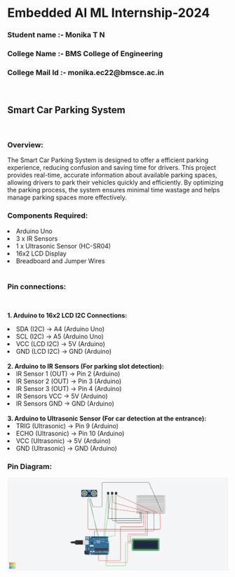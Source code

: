 # Embedded AI ML Internship-2024
<h3> Student name :- Monika T N</h3>
<h3>College Name :- BMS College of Engineering</h3>
<h3> College Mail Id :- monika.ec22@bmsce.ac.in</h3><br>

  
  <h2> Smart Car Parking System</h2><br>
 
  <h3>Overview:</h3> The Smart Car Parking System is designed to offer a efficient parking experience, reducing confusion and saving time for drivers. This project provides real-time, accurate information about available parking spaces, allowing drivers to park their vehicles quickly and efficiently. By optimizing the parking process, the system ensures minimal time wastage and helps manage parking spaces more effectively.<br>
<h3>Components Required:</h3>
<li>Arduino Uno</li>
<li>3 x IR Sensors</li>
<li>1 x Ultrasonic Sensor (HC-SR04)</li>
<li>16x2 LCD Display</li>
<li>Breadboard and Jumper Wires</li><br>
<h3>Pin connections:</h3><br>

<b>1. Arduino to 16x2 LCD I2C Connections:</b>
<li>SDA (I2C) -> A4 (Arduino Uno)</li>
<li>SCL (I2C) -> A5 (Arduino Uno)</li>
<li>VCC (LCD I2C) -> 5V (Arduino)</li>
<li>GND (LCD I2C) -> GND (Arduino)</li><br>
<b>2. Arduino to IR Sensors (For parking slot detection):</b>
<li>IR Sensor 1 (OUT) -> Pin 2 (Arduino)</li>
<li>IR Sensor 2 (OUT) -> Pin 3 (Arduino)</li>
<li>IR Sensor 3 (OUT) -> Pin 4 (Arduino)</li>
<li>IR Sensors VCC -> 5V (Arduino)</li>
<li>IR Sensors GND -> GND (Arduino)</li><br>
<b>3. Arduino to Ultrasonic Sensor (For car detection at the entrance):</b>
<li>TRIG (Ultrasonic) -> Pin 9 (Arduino)</li>
<li>ECHO (Ultrasonic) -> Pin 10 (Arduino)</li>
<li>VCC (Ultrasonic) -> 5V (Arduino)</li>
<li>GND (Ultrasonic) -> GND (Arduino)</li>

<h3> Pin Diagram:</h3>
<img src="Internship/smart_parking_system.png">

  
